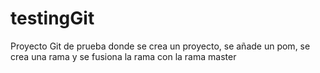 # testingGit

Proyecto Git de prueba donde se crea un proyecto, se añade un pom, se crea una rama y se fusiona la rama con la rama master
